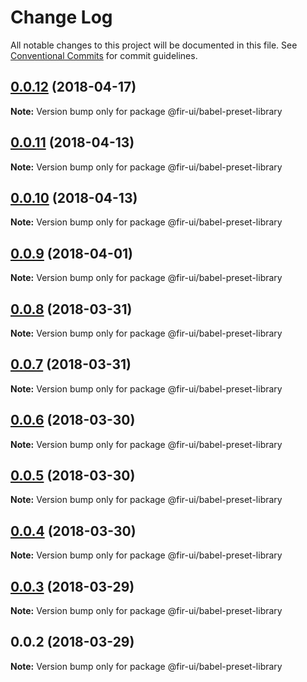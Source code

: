# Change Log

All notable changes to this project will be documented in this file.
See [Conventional Commits](https://conventionalcommits.org) for commit guidelines.

<a name="0.0.12"></a>
## [0.0.12](https://github.com/fjc0k/fir-ui/compare/@fir-ui/babel-preset-library@0.0.11...@fir-ui/babel-preset-library@0.0.12) (2018-04-17)




**Note:** Version bump only for package @fir-ui/babel-preset-library

<a name="0.0.11"></a>
## [0.0.11](https://github.com/fjc0k/fir-ui/compare/@fir-ui/babel-preset-library@0.0.10...@fir-ui/babel-preset-library@0.0.11) (2018-04-13)




**Note:** Version bump only for package @fir-ui/babel-preset-library

<a name="0.0.10"></a>
## [0.0.10](https://github.com/fjc0k/fir-ui/compare/@fir-ui/babel-preset-library@0.0.9...@fir-ui/babel-preset-library@0.0.10) (2018-04-13)




**Note:** Version bump only for package @fir-ui/babel-preset-library

<a name="0.0.9"></a>
## [0.0.9](https://github.com/fjc0k/fir-ui/compare/@fir-ui/babel-preset-library@0.0.8...@fir-ui/babel-preset-library@0.0.9) (2018-04-01)




**Note:** Version bump only for package @fir-ui/babel-preset-library

<a name="0.0.8"></a>
## [0.0.8](https://github.com/fjc0k/fir-ui/compare/@fir-ui/babel-preset-library@0.0.7...@fir-ui/babel-preset-library@0.0.8) (2018-03-31)




**Note:** Version bump only for package @fir-ui/babel-preset-library

<a name="0.0.7"></a>
## [0.0.7](https://github.com/fjc0k/fir-ui/compare/@fir-ui/babel-preset-library@0.0.6...@fir-ui/babel-preset-library@0.0.7) (2018-03-31)




**Note:** Version bump only for package @fir-ui/babel-preset-library

<a name="0.0.6"></a>
## [0.0.6](https://github.com/fjc0k/fir-ui/compare/@fir-ui/babel-preset-library@0.0.5...@fir-ui/babel-preset-library@0.0.6) (2018-03-30)




**Note:** Version bump only for package @fir-ui/babel-preset-library

<a name="0.0.5"></a>
## [0.0.5](https://github.com/fjc0k/fir-ui/compare/@fir-ui/babel-preset-library@0.0.4...@fir-ui/babel-preset-library@0.0.5) (2018-03-30)




**Note:** Version bump only for package @fir-ui/babel-preset-library

<a name="0.0.4"></a>
## [0.0.4](https://github.com/fjc0k/fir-ui/compare/@fir-ui/babel-preset-library@0.0.3...@fir-ui/babel-preset-library@0.0.4) (2018-03-30)




**Note:** Version bump only for package @fir-ui/babel-preset-library

<a name="0.0.3"></a>
## [0.0.3](https://github.com/fjc0k/fir-ui/compare/@fir-ui/babel-preset-library@0.0.2...@fir-ui/babel-preset-library@0.0.3) (2018-03-29)




**Note:** Version bump only for package @fir-ui/babel-preset-library

<a name="0.0.2"></a>
## 0.0.2 (2018-03-29)




**Note:** Version bump only for package @fir-ui/babel-preset-library
